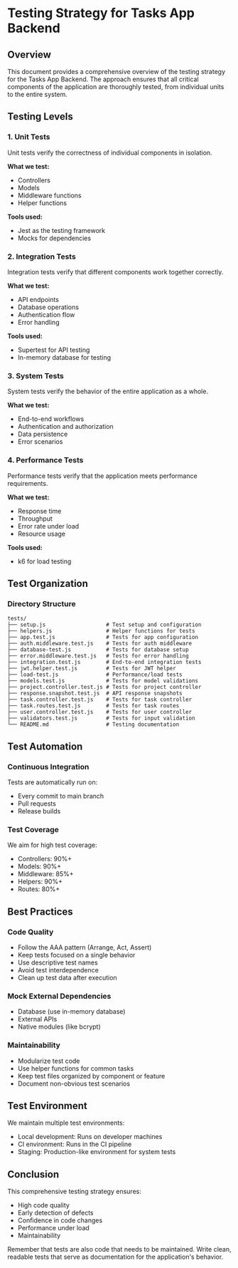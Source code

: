 # Testing Strategy for Tasks App Backend

## Overview
This document provides a comprehensive overview of the testing strategy for the Tasks App Backend. The approach ensures that all critical components of the application are thoroughly tested, from individual units to the entire system.

## Testing Levels

### 1. Unit Tests
Unit tests verify the correctness of individual components in isolation.

**What we test:**
- Controllers
- Models
- Middleware functions
- Helper functions

**Tools used:**
- Jest as the testing framework
- Mocks for dependencies

### 2. Integration Tests
Integration tests verify that different components work together correctly.

**What we test:**
- API endpoints
- Database operations
- Authentication flow
- Error handling

**Tools used:**
- Supertest for API testing
- In-memory database for testing

### 3. System Tests
System tests verify the behavior of the entire application as a whole.

**What we test:**
- End-to-end workflows
- Authentication and authorization
- Data persistence
- Error scenarios

### 4. Performance Tests
Performance tests verify that the application meets performance requirements.

**What we test:**
- Response time
- Throughput
- Error rate under load
- Resource usage

**Tools used:**
- k6 for load testing

## Test Organization

### Directory Structure
```
tests/
├── setup.js                   # Test setup and configuration
├── helpers.js                 # Helper functions for tests
├── app.test.js                # Tests for app configuration
├── auth.middleware.test.js    # Tests for auth middleware
├── database-test.js           # Tests for database setup
├── error.middleware.test.js   # Tests for error handling
├── integration.test.js        # End-to-end integration tests
├── jwt.helper.test.js         # Tests for JWT helper
├── load-test.js               # Performance/load tests
├── models.test.js             # Tests for model validations
├── project.controller.test.js # Tests for project controller
├── response.snapshot.test.js  # API response snapshots
├── task.controller.test.js    # Tests for task controller
├── task.routes.test.js        # Tests for task routes
├── user.controller.test.js    # Tests for user controller
├── validators.test.js         # Tests for input validation
└── README.md                  # Testing documentation
```

## Test Automation

### Continuous Integration
Tests are automatically run on:
- Every commit to main branch
- Pull requests
- Release builds

### Test Coverage
We aim for high test coverage:
- Controllers: 90%+
- Models: 90%+
- Middleware: 85%+
- Helpers: 90%+
- Routes: 80%+

## Best Practices

### Code Quality
- Follow the AAA pattern (Arrange, Act, Assert)
- Keep tests focused on a single behavior
- Use descriptive test names
- Avoid test interdependence
- Clean up test data after execution

### Mock External Dependencies
- Database (use in-memory database)
- External APIs
- Native modules (like bcrypt)

### Maintainability
- Modularize test code
- Use helper functions for common tasks
- Keep test files organized by component or feature
- Document non-obvious test scenarios

## Test Environment

We maintain multiple test environments:
- Local development: Runs on developer machines
- CI environment: Runs in the CI pipeline
- Staging: Production-like environment for system tests

## Conclusion

This comprehensive testing strategy ensures:
- High code quality
- Early detection of defects
- Confidence in code changes
- Performance under load
- Maintainability

Remember that tests are also code that needs to be maintained. Write clean, readable tests that serve as documentation for the application's behavior.
